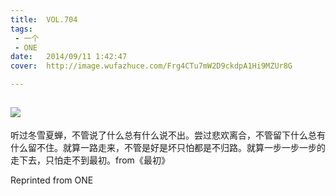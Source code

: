 ```yaml
---
title:	VOL.704
tags:
 - 一个
 - ONE
date:	2014/09/11 1:42:47
cover:	http://image.wufazhuce.com/Frg4CTu7mW2D9ckdpA1Hi9MZUr8G

---
```

![](http://image.wufazhuce.com/Frg4CTu7mW2D9ckdpA1Hi9MZUr8G)
---

听过冬雪夏蝉，不管说了什么总有什么说不出。尝过悲欢离合，不管留下什么总有什么留不住。就算一路走来，不管是好是坏只怕都是不归路。就算一步一步一步的走下去，只怕走不到最初。from《最初》
 
Reprinted from ONE
